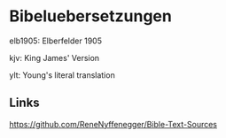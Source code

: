 # Bibeluebersetzungen

elb1905: Elberfelder 1905

kjv: King James' Version

ylt: Young's literal translation

## Links

https://github.com/ReneNyffenegger/Bible-Text-Sources
